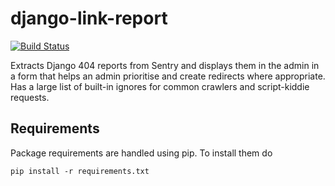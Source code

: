 django-link-report
==========================

[![Build Status](https://travis-ci.org/mtchavez/python-package-boilerplate.png?branch=master)](https://travis-ci.org/mtchavez/python-package-boilerplate)

Extracts Django 404 reports from Sentry and displays them in the admin in a form that helps an admin prioritise and create redirects where appropriate. Has a large list of built-in ignores for common crawlers and script-kiddie requests.

## Requirements

Package requirements are handled using pip. To install them do

```
pip install -r requirements.txt
```

